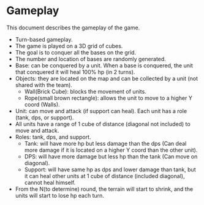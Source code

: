 # Gameplay

This document describes the gameplay of the game.

-   Turn-based gameplay.
-   The game is played on a 3D grid of cubes.
-   The goal is to conquer all the bases on the grid.
-   The number and location of bases are randomly generated.
-   Base: can be conquered by a unit. When a base is conquered, the unit that conquered it will heal 100% hp (in 2 turns).
-   Objects: they are located on the map and can be collected by a unit (not shared with the team).
    -   Wall(Brick Cube): blocks the movement of units.
    -   Rope(small brown rectangle): allows the unit to move to a higher Y coord (Walls).
-   Unit: can move and attack (if support can heal). Each unit has a role (tank, dps, or support).
- All units have a range of 1 cube of distance (diagonal not included) to move and attack.
-   Roles: tank, dps, and support.
    -   Tank: will have more hp but less damage than the dps (Can deal more damage if it is located on a higher Y coord than the other unit).
    -   DPS: will have more damage but less hp than the tank (Can move on diagonal).
    -   Support: will have same hp as dps and lower damage than tank, but it can heal other units at 1 cube of distance (included diagonal), cannot heal himself.
- From the N(to determine) round, the terrain will start to shrink, and the units will start to lose hp each turn.
